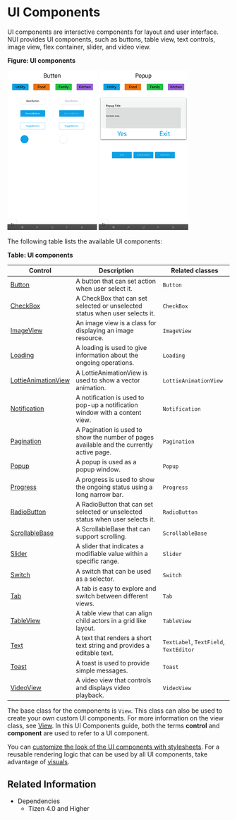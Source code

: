 # UI Components

UI components are interactive components for layout and user interface. NUI provides UI components, such as buttons, table view, text controls, image view, flex container, slider, and video view.

**Figure: UI components**

![UI components](./media/button.png) ![UI components](./media/popup.png)


The following table lists the available UI components:

**Table: UI components**

| Control                              | Description                              | Related classes                          |
| ------------------------------------ | ---------------------------------------- | ---------------------------------------- |
| [Button](./nui-components/Button.md) | A button that can set action when user select it. | `Button`                |
| [CheckBox](./nui-components/CheckBox.md) | A CheckBox that can set selected or unselected status when user selects it. | `CheckBox`                |
| [ImageView](./imageview.md)          | An image view is a class for displaying an image resource.   | `ImageView`                   |
| [Loading](./nui-components/Loading.md) | A loading is used to give information about the ongoing operations. | `Loading`                |
| [LottieAnimationView](./nui-components/LottieAnimationView.md) | A LottieAnimationView is used to show a vector animation. | `LottieAnimationView`                |
| [Notification](./nui-components/Notification.md) | A notification is used to pop-up a notification window with a content view. | `Notification`                |
| [Pagination](./nui-components/Pagination.md) | A Pagination is used to show the number of pages available and the currently active page. | `Pagination`                |
| [Popup](./nui-components/Popup.md) | A popup is used as a popup window. | `Popup`                |
| [Progress](./nui-components/Progress.md) | A progress is used to show the ongoing status using a long narrow bar. | `Progress`                |
| [RadioButton](./nui-components/RadioButton.md) | A RadioButton that can set selected or unselected status when user selects it. | `RadioButton`                |
| [ScrollableBase](./nui-components/ScrollableBase.md) | A ScrollableBase that can support scrolling. | `ScrollableBase`                   |
| [Slider](./nui-components/Slider.md) | A slider that indicates a modifiable value within a specific range. | `Slider`                   |
| [Switch](./nui-components/Switch.md) | A switch that can be used as a selector. | `Switch`                |
| [Tab](./nui-components/Tab.md) | A tab is easy to explore and switch between different views. | `Tab`                |
| [TableView](./tableview.md)          | A table view that can align child actors in a grid like layout. | `TableView`             |
| [Text](./text.md)                    | A text that renders a short text string and provides a editable text. | `TextLabel`, `TextField`, `TextEditor`  |
| [Toast](./nui-components/Toast.md) | A toast is used to provide simple messages. | `Toast`                |
| [VideoView](./videoview.md)          | A video view that controls and displays video playback. | `VideoView`                 |

The base class for the components is `View`. This class can also be used to create your own custom UI components. For more information on the view class, see [View](./view.md). In this UI Components guide, both the terms **control** and **component** are used to refer to a UI component.

You can [customize the look of the UI components with stylesheets](./styling-controls-with-JSON.md). For a reusable rendering logic that can be used by all UI components, take advantage of [visuals](./visuals.md).


## Related Information
- Dependencies
  -   Tizen 4.0 and Higher
